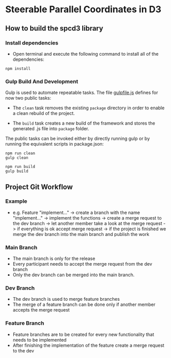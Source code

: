 # Steerable Parallel Coordinates in D3

## How to build the spcd3 library

### Install dependencies
- Open terminal and execute the following command to install all of the dependencies:


``` 
npm install 
```

### Gulp Build And Development

Gulp is used to automate repeatable tasks. The file [gulpfile.js](gulpfile.js)
defines for now two public tasks:

- The `clean` task removes the existing `package` directory in
  order to enable a clean rebuild of the project.

- The `build` task creates a new build of the framework and stores the generated .js file into
  `package` folder.


The public tasks can be invoked either by directly running gulp or
by running the equivalent scripts in package.json:

```
npm run clean
gulp clean

npm run build
gulp build
```

## Project Git Workflow

### Example
- e.g. Feature "implement..." -> create a branch with the name "implement..." -> implement the functions -> create a merge request to the dev branch
-> let another member take a look at the merge request -> if everything is ok accept merge request -> if the project is finished we merge the dev branch into the main branch and publish the work

### Main Branch
- The main branch is only for the release
- Every participant needs to accept the merge request from the dev branch
- Only the dev branch can be merged into the main branch.

### Dev Branch
- The dev branch is used to merge feature branches
- The merge of a feature branch can be done only if another member accepts the merge request

### Feature Branch
- Feature branches are to be created for every new functionality that needs to be implemented
- After finishing the implementation of the feature create a merge request to the dev

